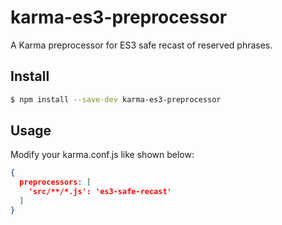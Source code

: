 # karma-es3-preprocessor

A Karma preprocessor for ES3 safe recast of reserved phrases.

## Install 

```sh
$ npm install --save-dev karma-es3-preprocessor
```

## Usage

Modify your karma.conf.js like shown below:
```json
{
  preprocessors: [
    'src/**/*.js': 'es3-safe-recast'
  ]
}
``` 
